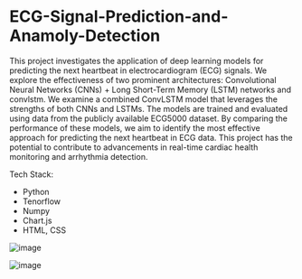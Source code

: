 # ECG-Signal-Prediction-and-Anamoly-Detection

This project investigates the application of deep learning models for predicting the next
heartbeat in electrocardiogram (ECG) signals. We explore the effectiveness of two prominent
architectures: Convolutional Neural Networks (CNNs) + Long Short-Term Memory (LSTM) networks
and convlstm. We examine a combined ConvLSTM model that leverages the strengths of both CNNs
and LSTMs. The models are trained and evaluated using data from the publicly available ECG5000
dataset. By comparing the performance of these models, we aim to identify the most effective approach
for predicting the next heartbeat in ECG data. This project has the potential to contribute to
advancements in real-time cardiac health monitoring and arrhythmia detection.

Tech Stack:
 * Python
 * Tenorflow
 * Numpy
 * Chart.js
 * HTML, CSS
   
![image](https://github.com/user-attachments/assets/ce95273e-8714-480c-94f2-361c79245999)

![image](https://github.com/user-attachments/assets/e21a7790-99d2-4a22-8bed-37cf21549b80)


